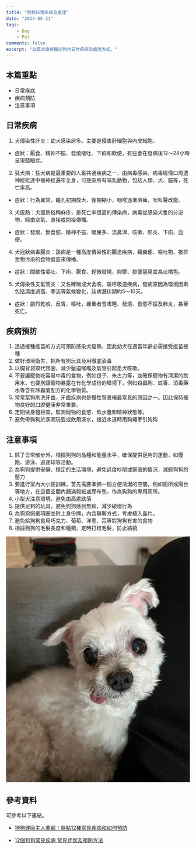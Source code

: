 ```yaml
---
title: "狗狗日常疾病及處理"
date: "2024-05-21"
tags:
    - Dog
    - Pet
comments: false
excerpt: "此篇文章將闡述狗狗日常疾病及處理方式。"
---
```


## 本篇重點
- 日常疾病
- 疾病預防
- 注意事項

## 日常疾病
1. 犬傳染性肝炎：幼犬感染居多。主要是侵害肝細胞與內皮細胞。
* 症狀：厭食、精神不振、發燒嘔吐、下痢和軟便，有些會在發病後12～24小時呈現藍眼症。

2. 狂犬病：狂犬病是最重要的人畜共通疾病之一，由病毒感染，病毒經傷口周遭神經抵達中樞神經遍布全身，可感染所有哺乳動物，包括人類、犬、貓等，死亡率高。
* 症狀：行為異常，瞳孔初期放大、後期縮小，咽喉逐漸麻痺，吠叫聲改變。

3. 犬瘟熱：犬瘟熱俗稱麻疹，是死亡率很高的傳染病，病毒從感染犬隻的分泌物，經由空氣、直接或間接傳播。
* 症狀：發燒、無食慾、精神不振、眼屎多、流鼻涕、咳嗽、肝炎、下痢、血便。

4. 犬冠狀病毒腸炎：該病是一種高度傳染性的腸道疾病，藉糞便、嘔吐物、被排泄物污染的食物器皿來傳播。
* 症狀：間歇性嘔吐、下痢、厭食、輕微發燒、抑鬱、排便惡臭並為淡橘色。

5. 犬傳染性支氣管炎：又名哮喘或犬舍咳，屬呼吸道疾病，發病原因為環境因素包括濕度過高、寒流等氣候變化，該病潛伏期約5～10天。
* 症狀：劇烈乾咳、反胃、嘔吐，嚴重者會嗜睡、發燒、食慾不振及肺炎，甚至死亡。

## 疾病預防
1. 透過接種疫苗的方式可預防感染犬瘟熱，因此幼犬在適當年齡必需接受疫苗接種
2. 做好環境衛生，把所有狗玩具及用徹底消毒
3. 以胸背袋取代頸圈，減少壓迫喉嚨及氣管引起患犬咳嗽。
4. 不要讓寵物吃容易中毒的食物，例如提子、朱古力等，並確保寵物有清潔的飲用水，也要別讓寵物暴露在有化學成份的環境下，例如殺蟲劑、蚊香、消毒藥水等含有除蟲菊配方的化學物質。
5. 常常幫狗刷洗牙齒，牙齒疾病也是慢性腎衰竭最常見的原因之一。因此保持寵物良好的口腔健康非常重要。
6. 定期做身體檢查，監測寵物的食慾、飲水量和精神狀態等。
7. 避免帶狗狗於溪澗玩耍或飲用溪水，接近水道時用狗繩牽引狗狗

## 注意事項
1. 除了日常散步外，根據狗狗的品種和能量水平，確保提供足夠的運動，如慢跑、游泳、追逐球等活動。
2. 為狗狗提供安靜、穩定的生活環境，避免過度吵鬧或緊張的情況，減輕狗狗的壓力
3. 要進行室內大小便訓練，首先需要準備一個方便清潔的空間，例如廁所或陽台等地方，在這個空間內鋪滿報紙或尿布墊，作為狗狗的專用廁所。
4. 小型犬注意環境，避免由高處跌落
5. 提供足夠的玩具，避免狗狗感到無聊，減少破壞行為
6. 為狗狗佩戴項圈並附上身份牌，內含聯繫方式，考慮植入晶片。
7. 避免給狗狗食用巧克力、葡萄、洋蔥、蒜等對狗狗有害的食物
8. 根據狗狗的毛髮長度和種類，定時打梳毛髮，防止結繞

![alt](/assets/images/Dog/IMG_0903.png)


## 參考資料
可參考以下連結。
- [狗狗健康主人要顧！盤點12種常見疾病和如何預防](https://health.udn.com/health/story/123123/5405699)

- [12個狗狗常見疾病  常見症狀及預防方法](https://goodbyedear.com.hk/12%E5%80%8B%E7%8B%97%E7%8B%97%E5%B8%B8%E8%A6%8B%E7%96%BE%E7%97%85-%E5%B8%B8%E8%A6%8B%E7%97%87%E7%8B%80%E5%8F%8A%E9%A0%90%E9%98%B2%E6%96%B9%E6%B3%95/)